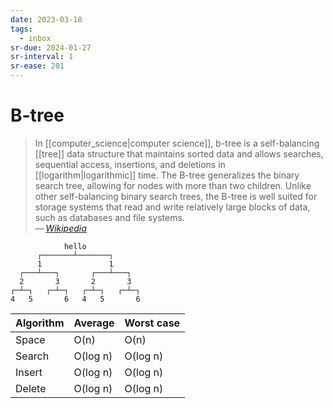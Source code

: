 ```yaml
---
date: 2023-03-18
tags:
  - inbox
sr-due: 2024-01-27
sr-interval: 1
sr-ease: 201
---
```

# B-tree

> In [[computer_science|computer science]], b-tree is a self-balancing [[tree]]
> data structure that maintains sorted data and allows searches, sequential
> access, insertions, and deletions in [[logarithm|logarithmic]] time. The
> B-tree generalizes the binary search tree, allowing for nodes with more than
> two children. Unlike other self-balancing binary search trees, the B-tree is
> well suited for storage systems that read and write relatively large blocks of
> data, such as databases and file systems.\
> — <cite>[Wikipedia](https://en.wikipedia.org/wiki/B-tree)</cite>

```
            hello
      ┌───────┴───────┐
      1               1
  ┌───┴───┐       ┌───┴───┐
  2       3       2       3
┌─┴─┐   ┌─┴─┐   ┌─┴─┐   ┌─┴─┐
4   5       6   4   5       6
```

| Algorithm | Average  | Worst case |
| --------- | -------- | ---------- |
| Space     | O(n)     | O(n)       |
| Search    | O(log n) | O(log n)   |
| Insert    | O(log n) | O(log n)   |
| Delete    | O(log n) | O(log n)   |
